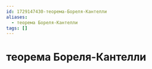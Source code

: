 ```yaml
---
id: 1729147430-теорема-Бореля-Кантелли
aliases:
  - теорема Бореля-Кантелли
tags: []
---
```


# теорема Бореля-Кантелли

